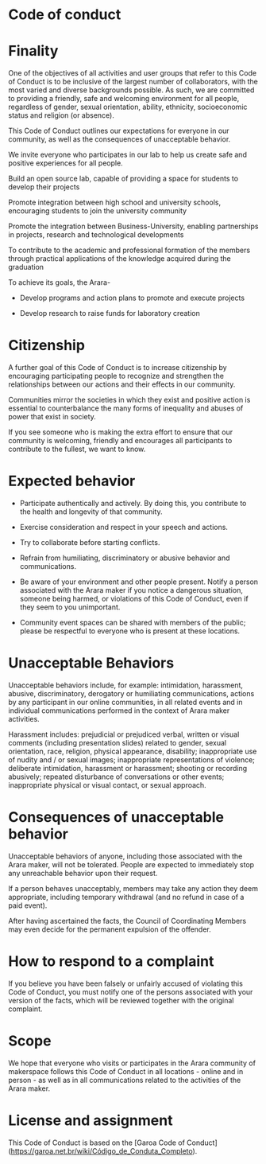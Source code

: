 
# Code of conduct


# Finality



One of the objectives of all activities and user groups that refer to this Code of Conduct is to be inclusive of the largest number of collaborators, with the most varied and diverse backgrounds possible. 
As such, we are committed to providing a friendly, safe and welcoming environment for all people, regardless of gender, sexual orientation, ability, ethnicity, socioeconomic status and religion (or absence).


This Code of Conduct outlines our expectations for everyone in our community, as well as the consequences of unacceptable behavior.

We invite everyone who participates in our lab to help us create safe and positive experiences for all people.

Build an open source lab, capable of providing a space for students to develop their projects

Promote integration between high school and university schools, encouraging students to join the university community

Promote the integration between Business-University, enabling partnerships in projects, research and technological developments

To contribute to the academic and professional formation of the members through practical applications of the knowledge acquired during the graduation

To achieve its goals, the Arara-

* Develop programs and action plans to promote and execute projects

* Develop research to raise funds for laboratory creation



# Citizenship


A further goal of this Code of Conduct is to increase citizenship by encouraging participating people to recognize and strengthen the relationships between our actions and their effects in our community.

Communities mirror the societies in which they exist and positive action is essential to counterbalance the many forms of inequality and abuses of power that exist in society.

If you see someone who is making the extra effort to ensure that our community is welcoming, friendly and encourages all participants to contribute to the fullest, we want to know.

#  Expected behavior


* Participate authentically and actively. By doing this, you contribute to the health and longevity of that community.

* Exercise consideration and respect in your speech and actions.

* Try to collaborate before starting conflicts.

* Refrain from humiliating, discriminatory or abusive behavior and communications.

* Be aware of your environment and other people present. Notify a person associated with the Arara maker if you notice a dangerous situation, someone being harmed, or violations of this Code of Conduct, even if they seem to you unimportant.

* Community event spaces can be shared with members of the public; please be respectful to everyone who is present at these locations.

# Unacceptable Behaviors


Unacceptable behaviors include, for example: intimidation, harassment, abusive, discriminatory, derogatory or humiliating communications, actions by any participant in our online communities, in all related events and in individual communications performed in the context of Arara maker activities.

Harassment includes: prejudicial or prejudiced verbal, written or visual comments (including presentation slides) related to gender, sexual orientation, race, religion, physical appearance, disability; inappropriate use of nudity and / or sexual images; inappropriate representations of violence; deliberate intimidation, harassment or harassment; shooting or recording abusively; repeated disturbance of conversations or other events; inappropriate physical or visual contact, or sexual approach.

# Consequences of unacceptable behavior

Unacceptable behaviors of anyone, including those associated with the Arara maker, will not be tolerated. People are expected to immediately stop any unreachable behavior upon their request.

If a person behaves unacceptably, members may take any action they deem appropriate, including temporary withdrawal (and no refund in case of a paid event).

After having ascertained the facts, the Council of Coordinating Members may even decide for the permanent expulsion of the offender.




# How to respond to a complaint


If you believe you have been falsely or unfairly accused of violating this Code of Conduct, you must notify one of the persons associated with your version of the facts, which will be reviewed together with the original complaint.


# Scope

We hope that everyone who visits or participates in the Arara community of makerspace follows this Code of Conduct in all locations - online and in person - as well as in all communications related to the activities of the Arara maker.


# License and assignment


This Code of Conduct is based on the [Garoa Code of Conduct] (https://garoa.net.br/wiki/Código_de_Conduta_Completo).
